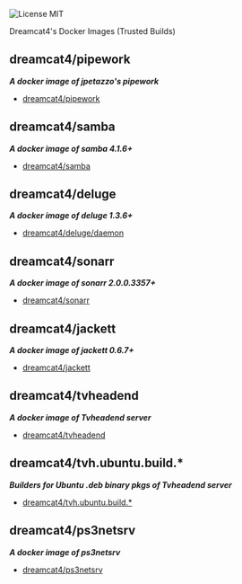 ![License MIT](https://img.shields.io/badge/license-MIT-blue.svg)

Dreamcat4's Docker Images (Trusted Builds)

## dreamcat4/pipework
**_A docker image of jpetazzo's pipework_**

- [dreamcat4/pipework](pipework/README.md)


## dreamcat4/samba
**_A docker image of samba 4.1.6+_**

- [dreamcat4/samba](samba/README.md)


## dreamcat4/deluge
**_A docker image of deluge 1.3.6+_**

- [dreamcat4/deluge/daemon](deluge/daemon/README.md)


## dreamcat4/sonarr
**_A docker image of sonarr 2.0.0.3357+_**

- [dreamcat4/sonarr](sonarr/master/README.md)


## dreamcat4/jackett
**_A docker image of jackett 0.6.7+_**

- [dreamcat4/jackett](jackett/master/README.md)


## dreamcat4/tvheadend
**_A docker image of Tvheadend server_**

- [dreamcat4/tvheadend](tvh/README.md)


## dreamcat4/tvh.ubuntu.build.*
**_Builders for Ubuntu .deb binary pkgs of Tvheadend server_**

- [dreamcat4/tvh.ubuntu.build.*](tvh/ubuntu.build/README.md)


## dreamcat4/ps3netsrv
**_A docker image of ps3netsrv_**

- [dreamcat4/ps3netsrv](ps3netsrv/README.md)


